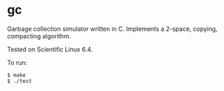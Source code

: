 gc
==

Garbage collection simulator written in C. Implements a 2-space, copying, compacting algorithm.

Tested on Scientific Linux 6.4. 

To run:

    $ make
    $ ./test
